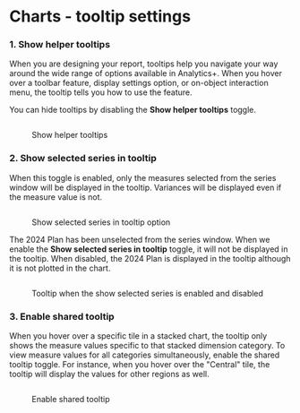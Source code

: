 # Charts - tooltip settings

### 1. **Show helper tooltips** <a href="#id-3.-show-helper-tooltips" id="id-3.-show-helper-tooltips"></a>

When you are designing your report, tooltips help you navigate your way around the wide range of options available in Analytics+. When you hover over a toolbar feature, display settings option, or on-object interaction menu, the tooltip tells you how to use the feature.

You can hide tooltips by disabling the **Show helper tooltips** toggle.

<figure><img src="../../../../.gitbook/assets/image (62).png" alt=""><figcaption><p>Show helper tooltips</p></figcaption></figure>

### 2. **Show selected series in tooltip** <a href="#id-3.-show-helper-tooltips" id="id-3.-show-helper-tooltips"></a>

When this toggle is enabled, only the measures selected from the series window will be displayed in the tooltip. Variances will be displayed even if the measure value is not.

<figure><img src="../../../../.gitbook/assets/image (1976).png" alt=""><figcaption><p>Show selected series in tooltip option</p></figcaption></figure>

The 2024 Plan has been unselected from the series window. When we enable the **Show selected series in tooltip** toggle, it will not be displayed in the tooltip. When disabled, the 2024 Plan is displayed in the tooltip although it is not plotted in the chart.

<figure><img src="../../../../.gitbook/assets/image (1977).png" alt=""><figcaption><p>Tooltip when the show selected series is enabled and disabled</p></figcaption></figure>

### 3. **Enable shared tooltip** <a href="#id-3.-show-helper-tooltips" id="id-3.-show-helper-tooltips"></a>

When you hover over a specific tile in a stacked chart, the tooltip only shows the measure values specific to that stacked dimension category. To view measure values for all categories simultaneously, enable the shared tooltip toggle. For instance, when you hover over the "Central" tile, the tooltip will display the values for other regions as well.

<figure><img src="../../../../.gitbook/assets/image (60).png" alt=""><figcaption><p>Enable shared tooltip</p></figcaption></figure>
